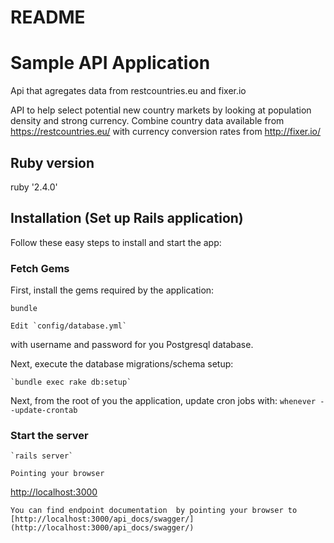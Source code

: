 # README

# Sample API Application
Api that agregates data from restcountries.eu and fixer.io 

API to help select potential new country markets by looking at population density and strong
currency. Combine country data available from https://restcountries.eu/ with currency
conversion rates from http://fixer.io/

## Ruby version
ruby '2.4.0'

## Installation (Set up Rails application)
Follow these easy steps to install and start the app:

### Fetch Gems 
First, install the gems required by the application:

	bundle

	Edit `config/database.yml` 
with username and password for you Postgresql database.

Next, execute the database migrations/schema setup:
	
	`bundle exec rake db:setup`
	
Next, from the root of you the application, update cron jobs with:
`whenever --update-crontab `

### Start the server
    `rails server`

	Pointing your browser 
[http://localhost:3000](http://localhost:3000) 
 
	You can find endpoint documentation  by pointing your browser to [http://localhost:3000/api_docs/swagger/](http://localhost:3000/api_docs/swagger/)
	
